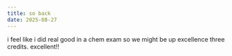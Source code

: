 ```yaml
---
title: so back
date: 2025-08-27
---
```


i feel like i did real good in a chem exam so we might be up excellence three credits. excellent!!